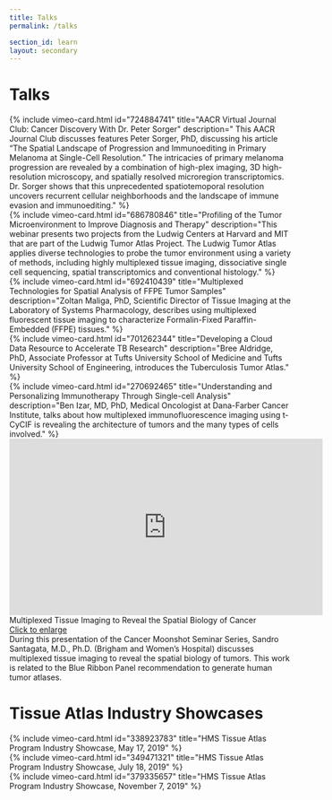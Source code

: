 ```yaml
---
title: Talks
permalink: /talks

section_id: learn
layout: secondary
---
```


# Talks
<div class="row mb-4">
  <div class="col-md-6 mb-4">
    {% include vimeo-card.html id="724884741" title="AACR Virtual Journal Club: Cancer Discovery With Dr. Peter Sorger" description=" This AACR Journal Club discusses features Peter Sorger, PhD, discussing his article “The Spatial Landscape of Progression and Immunoediting in Primary Melanoma at Single-Cell Resolution.” The intricacies of primary melanoma progression are revealed by a combination of high-plex imaging, 3D high-resolution microscopy, and spatially resolved microregion transcriptomics. Dr. Sorger shows that this unprecedented spatiotemoporal resolution uncovers recurrent cellular neighborhoods and the landscape of immune evasion and immunoediting." %}
  </div>
  <div class="col-md-6 mb-4">
    {% include vimeo-card.html id="686780846" title="Profiling of the Tumor Microenvironment to Improve Diagnosis and Therapy" description="This webinar presents two projects from the Ludwig Centers at Harvard and MIT that are part of the Ludwig Tumor Atlas Project. The Ludwig Tumor Atlas applies diverse technologies to probe the tumor environment using a variety of methods, including highly multiplexed tissue imaging, dissociative single cell sequencing, spatial transcriptomics and conventional histology." %}
  </div>
  <div class="col-md-6 mb-4">
    {% include vimeo-card.html id="692410439" title="Multiplexed Technologies for Spatial Analysis of FFPE Tumor Samples" description="Zoltan Maliga, PhD, Scientific Director of Tissue Imaging at the Laboratory of Systems Pharmacology, describes using multiplexed fluorescent tissue imaging to characterize Formalin-Fixed Paraffin-Embedded (FFPE) tissues." %}
  </div>
  <div class="col-md-6 mb-4">
    {% include vimeo-card.html id="701262344" title="Developing a Cloud Data Resource to Accelerate TB Research" description="Bree Aldridge, PhD, Associate Professor at Tufts University School of Medicine and Tufts University School of Engineering, introduces the Tuberculosis Tumor Atlas." %}
  </div>
  <div class="col-md-6 mb-4">
    {% include vimeo-card.html id="270692465" title="Understanding and Personalizing Immunotherapy Through Single-cell Analysis" description="Ben Izar, MD, PhD, Medical Oncologist at Dana-Farber Cancer Institute, talks about how multiplexed immunofluorescence imaging using t-CyCIF is revealing the architecture of tumors and the many types of cells involved." %}
  </div>
  <div class="video-card">
  <div class="video-wrapper">
  <iframe width="560" height="315" src="https://www.youtube.com/embed/8gWMytghieg?start=184" title="Multiplexed Tissue Imaging to Reveal the Spatial Biology of Cancer" description="During this presentation of the Cancer Moonshot Seminar Series, Sandro Santagata, M.D., Ph.D. (Brigham and Women’s Hospital) discusses multiplexed tissue imaging to reveal the spatial biology of tumors. This work is related to the Blue Ribbon Panel recommendation to generate human tumor atlases." frameborder="0" allow="accelerometer; autoplay; clipboard-write; encrypted-media; gyroscope; picture-in-picture; web-share" allowfullscreen=""></iframe></div>
  <div class="video-card__text">
  <div class="video-card__title">Multiplexed Tissue Imaging to Reveal the Spatial Biology of Cancer</div>
  <a href="https://www.youtube.com/embed/8gWMytghieg?start=184" class="video-card__expand-link" data-lity="">Click to enlarge</a>
  <div class="video-card__description">During this presentation of the Cancer Moonshot Seminar Series, Sandro Santagata, M.D., Ph.D. (Brigham and Women’s Hospital) discusses multiplexed tissue imaging to reveal the spatial biology of tumors. This work is related to the Blue Ribbon Panel recommendation to generate human tumor atlases.</div>
  </div>
  </div>
</div>


# Tissue Atlas Industry Showcases

<div class="row mb-4">
  <div class="col-md-6 mb-4">
    {% include vimeo-card.html id="338923783" title="HMS Tissue Atlas Program Industry Showcase, May 17, 2019" %}
  </div>
  <div class="col-md-6 mb-4">
    {% include vimeo-card.html id="349471321" title="HMS Tissue Atlas Program Industry Showcase, July 18, 2019" %}
  </div>
  <div class="col-md-6 mb-4">
    {% include vimeo-card.html id="379335657" title="HMS Tissue Atlas Program Industry Showcase, November 7, 2019" %}
  </div>
</div>
